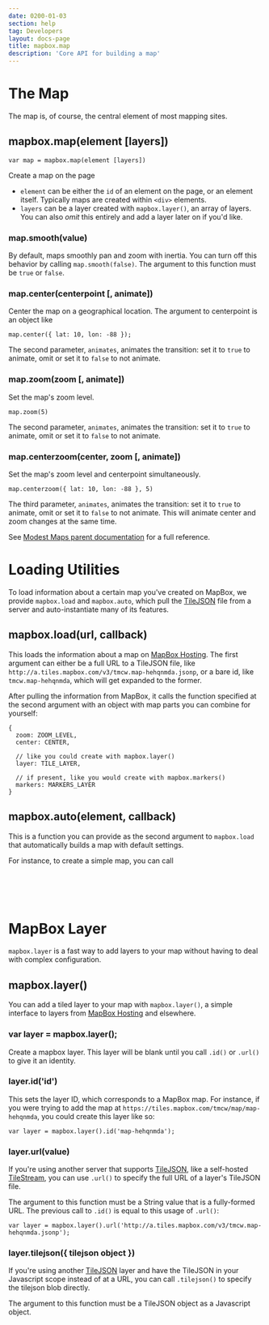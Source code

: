 ```yaml
---
date: 0200-01-03
section: help
tag: Developers
layout: docs-page
title: mapbox.map
description: 'Core API for building a map'
---
```


# The Map

The map is, of course, the central element of most mapping sites.

## mapbox.map(element [layers])

<pre><code data-language='javascript'>var map = mapbox.map(element [layers])</code></pre>

Create a map on the page

* `element` can be either the `id` of an element on the page, or an element itself. Typically maps are created within `<div>` elements.
* `layers` can be a layer created with `mapbox.layer()`, an array of layers. You can also _omit_ this entirely and add a layer later on if you'd like.

### map.smooth(value)

By default, maps smoothly pan and zoom with inertia. You can turn off this behavior by calling `map.smooth(false)`.
The argument to this function must be `true` or `false`.

### map.center(centerpoint [, animate])

Center the map on a geographical location. The argument to centerpoint is an object like

<pre><code data-language='javascript'>map.center({ lat: 10, lon: -88 });</code></pre>

The second parameter, `animates`, animates the transition: set it to `true` to animate, omit or set it to `false` to not animate.

### map.zoom(zoom [, animate])

Set the map's zoom level.

<pre><code data-language='javascript'>map.zoom(5)</code></pre>

The second parameter, `animates`, animates the transition: set it to `true` to animate, omit or set it to `false` to not animate.

### map.centerzoom(center, zoom [, animate])

Set the map's zoom level and centerpoint simultaneously.

<pre><code data-language='javascript'>map.centerzoom({ lat: 10, lon: -88 }, 5)</code></pre>

The third parameter, `animates`, animates the transition: set it to `true` to animate, omit or set it to `false` to not animate. This will animate center and zoom changes at the same time.

See [Modest Maps parent documentation](https://github.com/modestmaps/modestmaps-js/wiki) for a full reference.

# Loading Utilities

To load information about a certain map you've created on MapBox, we provide `mapbox.load` and
`mapbox.auto`, which pull the [TileJSON](http://mapbox.com/wax/tilejson.html) file from a server and
auto-instantiate many of its features.

## mapbox.load(url, callback)

This loads the information about a map on [MapBox Hosting](http://mapbox.com/tour/). The first argument can either be a full URL to a TileJSON file, like `http://a.tiles.mapbox.com/v3/tmcw.map-hehqnmda.jsonp`, or a bare id, like `tmcw.map-hehqnmda`, which will get expanded to the former.

After pulling the information from MapBox, it calls the function specified at the second argument with an object with map parts you can combine for yourself:

<pre><code data-language='javascript'>{
  zoom: ZOOM_LEVEL,
  center: CENTER,

  // like you could create with mapbox.layer()
  layer: TILE_LAYER,

  // if present, like you would create with mapbox.markers()
  markers: MARKERS_LAYER 
}
</code></pre>

## mapbox.auto(element, callback)

This is a function you can provide as the second argument to `mapbox.load` that automatically builds a map with default settings.

For instance, to create a simple map, you can call

<pre><code data-language='html'><div id='map'></div>
<script>
    mapbox.load('http://a.tiles.mapbox.com/v3/tmcw.map-hehqnmda.jsonp', mapbox.auto('map'));
</script>
</code></pre>

# MapBox Layer

`mapbox.layer` is a fast way to add layers to your map without having to deal with complex configuration.

## mapbox.layer()

You can add a tiled layer to your map with `mapbox.layer()`, a simple interface to layers from [MapBox Hosting](http://mapbox.com/tour/) and elsewhere.

### var layer = mapbox.layer();

Create a mapbox layer. This layer will be blank until you call `.id()` or `.url()` to give it an identity.

### layer.id('id')

This sets the layer ID, which corresponds to a MapBox map. For instance, if you were trying to add the map at `https://tiles.mapbox.com/tmcw/map/map-hehqnmda`, you could create this layer like so:

<pre><code data-language='javascript'>var layer = mapbox.layer().id('map-hehqnmda');</code></pre>

### layer.url(value)

If you're using another server that supports [TileJSON](https://github.com/mapbox/tilejson-spec), like a self-hosted [TileStream](https://github.com/mapbox/tilestream), you can use `.url()` to specify the full URL of a layer's TileJSON file.

The argument to this function must be a String value that is a fully-formed URL.
The previous call to `.id()` is equal to this usage of `.url()`:

<pre><code data-language='javascript'>var layer = mapbox.layer().url('http://a.tiles.mapbox.com/v3/tmcw.map-hehqnmda.jsonp');</code></pre> 

### layer.tilejson({ tilejson object })

If you're using another [TileJSON](https://github.com/mapbox/tilejson-spec) layer and have the TileJSON in your Javascript scope instead of at a URL, you can call `.tilejson()` to specify the tilejson blob directly.

The argument to this function must be a TileJSON object as a Javascript object.

